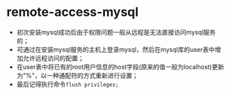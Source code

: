 # remote-access-mysql

+ 初次安装mysql成功后由于权限问题一般从远程是无法直接访问mysql服务的；
+ 可通过在安装mysql服务的主机上登录mysql，然后在mysql库的user表中增加允许远程访问的配置；
+ 在user表中将已有的root用户信息的host字段(原来的值一般为localhost)更新为"%"，以一种通配符的方式重新进行设置；
+ 最后记得执行命令`flush privileges;`